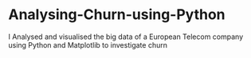 # Analysing-Churn-using-Python
I Analysed and visualised the big data of a European Telecom company  using Python and Matplotlib to investigate churn 

